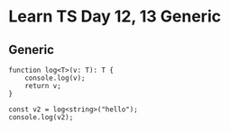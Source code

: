 # Learn TS Day 12, 13 Generic

## Generic

```
function log<T>(v: T): T {
    console.log(v);
    return v;
}

const v2 = log<string>("hello");
console.log(v2);
```
